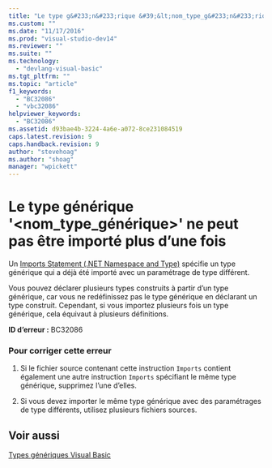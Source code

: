 ```yaml
---
title: "Le type g&#233;n&#233;rique &#39;&lt;nom_type_g&#233;n&#233;rique&gt;&#39; ne peut pas &#234;tre import&#233; plus d’une fois | Microsoft Docs"
ms.custom: ""
ms.date: "11/17/2016"
ms.prod: "visual-studio-dev14"
ms.reviewer: ""
ms.suite: ""
ms.technology: 
  - "devlang-visual-basic"
ms.tgt_pltfrm: ""
ms.topic: "article"
f1_keywords: 
  - "BC32086"
  - "vbc32086"
helpviewer_keywords: 
  - "BC32086"
ms.assetid: d93bae4b-3224-4a6e-a072-8ce231084519
caps.latest.revision: 9
caps.handback.revision: 9
author: "stevehoag"
ms.author: "shoag"
manager: "wpickett"
---
```

# Le type g&#233;n&#233;rique &#39;&lt;nom_type_g&#233;n&#233;rique&gt;&#39; ne peut pas &#234;tre import&#233; plus d’une fois
Un [Imports Statement \(.NET Namespace and Type\)](/dotnet/visual-basic/language-reference/statements/imports-statement-net-namespace-and-type) spécifie un type générique qui a déjà été importé avec un paramétrage de type différent.  
  
 Vous pouvez déclarer plusieurs types construits à partir d’un type générique, car vous ne redéfinissez pas le type générique en déclarant un type construit. Cependant, si vous importez plusieurs fois un type générique, cela équivaut à plusieurs définitions.  
  
 **ID d’erreur :** BC32086  
  
### Pour corriger cette erreur  
  
1.  Si le fichier source contenant cette instruction `Imports` contient également une autre instruction `Imports` spécifiant le même type générique, supprimez l’une d’elles.  
  
2.  Si vous devez importer le même type générique avec des paramétrages de type différents, utilisez plusieurs fichiers sources.  
  
## Voir aussi  
 [Types génériques Visual Basic](/dotnet/visual-basic/programming-guide/language-features/data-types/generic-types)
